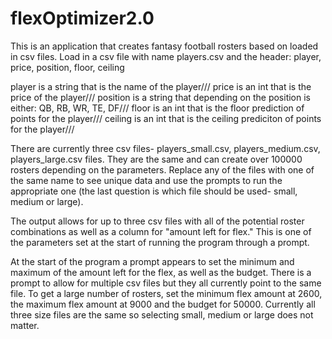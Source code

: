 # flexOptimizer2.0

This is an application that creates fantasy football rosters based on loaded in csv files.  Load in a csv file with name players.csv and the header: player, price, position, floor, ceiling

player is a string that is the name of the player///
price is an int that is the price of the player///
position is a string that depending on the position is either: QB, RB, WR, TE, DF///
floor is an int that is the floor prediction of points for the player///
ceiling is an int that is the ceiling prediciton of points for the player///

There are currently three csv files- players_small.csv, players_medium.csv, players_large.csv files.  They are the same and can create over 100000 rosters depending on the parameters.  Replace any of the files with one of the same name to see unique data and use the prompts to run the appropriate one (the last question is which file should be used- small, medium or large).

The output allows for up to three csv files with all of the potential roster combinations as well as a column for "amount left for flex."  This is one of the parameters set at the start of running the program through a prompt.

At the start of the program a prompt appears to set the minimum and maximum of the amount left for the flex, as well as the budget.  There is a prompt to allow for multiple csv files but they all currently point to the same file.  To get a large number of rosters, set the minimum flex amount at 2600, the maximum flex amount at 9000 and the budget for 50000.  Currently all three size files are the same so selecting small, medium or large does not matter.
